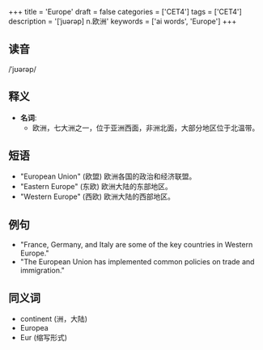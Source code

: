 +++
title = 'Europe'
draft = false
categories = ['CET4']
tags = ['CET4']
description = '[ˈjuərəp] n.欧洲'
keywords = ['ai words', 'Europe']
+++

## 读音
/ˈjʊərəp/

## 释义
- **名词**:
   - 欧洲，七大洲之一，位于亚洲西面，非洲北面，大部分地区位于北温带。

## 短语
- "European Union" (欧盟) 欧洲各国的政治和经济联盟。
- "Eastern Europe" (东欧) 欧洲大陆的东部地区。
- "Western Europe" (西欧) 欧洲大陆的西部地区。

## 例句
- "France, Germany, and Italy are some of the key countries in Western Europe."
- "The European Union has implemented common policies on trade and immigration."

## 同义词
- continent (洲，大陆)
- Europea
- Eur (缩写形式)
